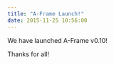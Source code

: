 ```yaml
---
title: "A-Frame Launch!"
date: 2015-11-25 10:56:00
---
```


We have launched A-Frame v0.10!

<!-- more -->

Thanks for all!
